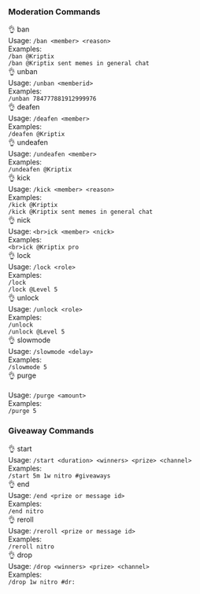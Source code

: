 
### Moderation Commands


👌 ban <br>
Usage: `/ban <member> <reason>`<br>
Examples:<br>
`/ban @Kriptix`<br>
`/ban @Kriptix sent memes in general chat`<br>
👌 unban<br>
Usage: `/unban <memberid>`<br>
Examples:<br>
`/unban 784777881912999976`<br>
👌 deafen<br>
Usage: `/deafen <member>`<br>
Examples:<br>
`/deafen @Kriptix`<br>
👌 undeafen<br>
Usage: `/undeafen <member>`<br>
Examples:<br>
`/undeafen @Kriptix`<br>
👌 kick<br>
Usage: `/kick <member> <reason>`<br>
Examples:<br>
`/kick @Kriptix`<br>
`/kick @Kriptix sent memes in general chat`<br>
👌 nick<br>
Usage: `<br>ick <member> <nick>`<br>
Examples:<br>
`<br>ick @Kriptix pro`<br>
👌 lock<br>
Usage: `/lock <role>`<br>
Examples:<br>
`/lock`<br>
`/lock @Level 5`<br>
👌 unlock<br>
Usage: `/unlock <role>`<br>
Examples:<br>
`/unlock`<br>
`/unlock @Level 5`<br>
👌 slowmode<br>
Usage: `/slowmode <delay>`<br>
Examples: <br>
`/slowmode 5`<br>
👌 purge<br><br>
Usage: `/purge <amount>`<br>
Examples: <br>
`/purge 5` 


### Giveaway Commands
👌 start<br>
Usage: `/start <duration> <winners> <prize> <channel>`<br>
Examples:<br>
`/start 5m 1w nitro #giveaways`<br>
👌 end<br>
Usage: `/end <prize or message id>`<br>
Examples:<br>
`/end nitro`<br>
👌 reroll<br>
Usage: `/reroll <prize or message id>`<br>
Examples:<br>
`/reroll nitro`<br>
👌 drop<br>
Usage: `/drop <winners> <prize> <channel>`<br>
Examples:<br>
`/drop 1w nitro #dr:`
